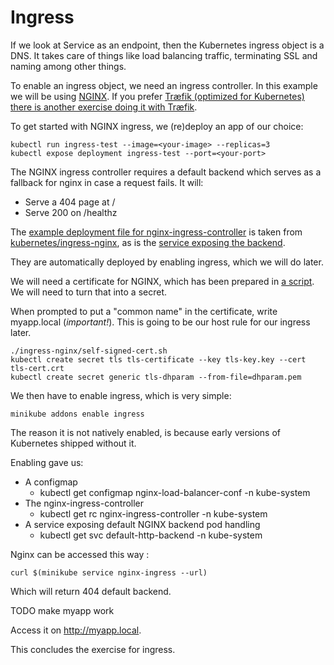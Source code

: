 # Ingress
If we look at Service as an endpoint, then the Kubernetes ingress object is a DNS.
It takes care of things like load balancing traffic, terminating SSL and naming among other things. 

To enable an ingress object, we need an ingress controller. In this example we will be using [NGINX](https://www.nginx.com/). If you prefer [Træfik (optimized for Kubernetes) there is another exercise doing it with Træfik](./03-ingress-traefik.md).

To get started with NGINX ingress, we (re)deploy an app of our choice: 
```
kubectl run ingress-test --image=<your-image> --replicas=3
kubectl expose deployment ingress-test --port=<your-port>
```

The NGINX ingress controller requires a default backend which serves as a fallback for nginx in case a request fails. 
It will:
- Serve a 404 page at /
- Serve 200 on /healthz

The [example deployment file for nginx-ingress-controller](ingress-nginx/nginx-backend.yml) is taken from [kubernetes/ingress-nginx](https://github.com/kubernetes/ingress-nginx), as is the [service exposing the backend](ingress-nginx/nginx-service.yml).

They are automatically deployed by enabling ingress, which we will do later.

We will need a certificate for NGINX, which has been prepared in [a script](ingress-nginx/self-signed-cert.sh). We will need to turn that into a secret.

When prompted to put a "common name" in the certificate, write myapp.local (*important!*). This is going to be our host rule for our ingress later.

```
./ingress-nginx/self-signed-cert.sh
kubectl create secret tls tls-certificate --key tls-key.key --cert tls-cert.crt
kubectl create secret generic tls-dhparam --from-file=dhparam.pem
```

We then have to enable ingress, which is very simple:
```
minikube addons enable ingress
```
The reason it is not natively enabled, is because early versions of Kubernetes shipped without it. 

Enabling gave us: 
- A configmap 
    * kubectl get configmap nginx-load-balancer-conf -n kube-system
- The nginx-ingress-controller
    * kubectl get rc nginx-ingress-controller -n kube-system
- A service exposing default NGINX backend pod handling
    * kubectl get svc default-http-backend -n kube-system


Nginx can be accessed this way : 
```
curl $(minikube service nginx-ingress --url)
```

Which will return 404 default backend. 

TODO make myapp work

Access it on http://myapp.local. 

This concludes the exercise for ingress. 

